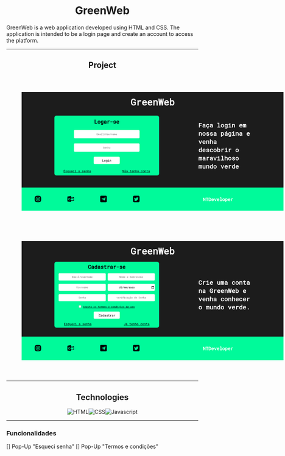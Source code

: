 <section style="display: flex; justify-content: center; padding: 5vh;">
    <img src="https://img.shields.io/static/v1?label=Code&message=vBlackCD&color=1C1C1C&style=<STYLE>&logo=<LOGO>
    " alt="" style="width: 40vw;">
</section>

<h1 style="text-align:center;">GreenWeb</h1>

<p>GreenWeb is a web application developed using HTML and CSS. The application is intended to be a login page and create an account to access the platform.</p>

---

<h2 style="text-align:center;">Project</h2>
<section style="width: 80vw; display: flex; flex-direction: column; justify-content: center;">
    <img src="/Docs/IMG/GreenWeb - Login.png"alt="PageWeb-01" style="padding: 01vh;">
    <img src="/Docs/IMG/GreenWeb - Creat.png" alt="PageWeb-02" style="padding: 01vh;">
</section>

<!--<img src="" alt="PageWeb-03">
<img src="" alt="PageWeb-04"> -->

---

<h2 style="text-align:center;">Technologies</h2>
<section style="display: flex; justify-content: center">
    <img src="https://img.shields.io/badge/HTML5-E34F26?style=for-the-badge&logo=html5&logoColor=white" alt="HTML">
    <img src="https://img.shields.io/badge/CSS3-1572B6?style=for-the-badge&logo=css3&logoColor=white" alt="CSS">
    <img src="https://img.shields.io/badge/JavaScript-F7DF1E?style=for-the-badge&logo=javascript&logoColor=black" alt="Javascript">
</section>

---

<h3>Funcionalidades</h3>
[] Pop-Up "Esqueci senha"
[] Pop-Up "Termos e condições"



